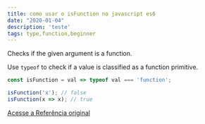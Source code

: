 ```yaml
---
title: como usar o isFunction no javascript es6
date: "2020-01-04"
description: 'teste'
tags: type,function,beginner
---
```


Checks if the given argument is a function.

Use `typeof` to check if a value is classified as a function primitive.

```js
const isFunction = val => typeof val === 'function';
```

```js
isFunction('x'); // false
isFunction(x => x); // true
```


[Acesse a Referência original](http://github.com/30-seconds/)
